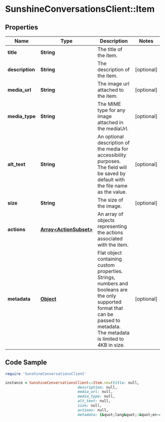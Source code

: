 # SunshineConversationsClient::Item

## Properties

Name | Type | Description | Notes
------------ | ------------- | ------------- | -------------
**title** | **String** | The title of the item. | 
**description** | **String** | The description of the item. | [optional] 
**media_url** | **String** | The image url attached to the item. | [optional] 
**media_type** | **String** | The MIME type for any image attached in the mediaUrl. | [optional] 
**alt_text** | **String** | An optional description of the media for accessibility purposes. The field will be saved by default with the file name as the value. | [optional] 
**size** | **String** | The size of the image. | [optional] 
**actions** | [**Array&lt;ActionSubset&gt;**](ActionSubset.md) | An array of objects representing the actions associated with the item. | 
**metadata** | [**Object**](.md) | Flat object containing custom properties. Strings, numbers and booleans  are the only supported format that can be passed to metadata. The metadata is limited to 4KB in size.  | [optional] 

## Code Sample

```ruby
require 'SunshineConversationsClient'

instance = SunshineConversationsClient::Item.new(title: null,
                                 description: null,
                                 media_url: null,
                                 media_type: null,
                                 alt_text: null,
                                 size: null,
                                 actions: null,
                                 metadata: {&quot;lang&quot;:&quot;en-ca&quot;})
```


